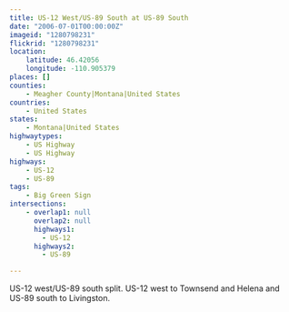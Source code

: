 ```yaml
---
title: US-12 West/US-89 South at US-89 South
date: "2006-07-01T00:00:00Z"
imageid: "1280798231"
flickrid: "1280798231"
location:
    latitude: 46.42056
    longitude: -110.905379
places: []
counties:
    - Meagher County|Montana|United States
countries:
    - United States
states:
    - Montana|United States
highwaytypes:
    - US Highway
    - US Highway
highways:
    - US-12
    - US-89
tags:
    - Big Green Sign
intersections:
    - overlap1: null
      overlap2: null
      highways1:
        - US-12
      highways2:
        - US-89

---
```

US-12 west/US-89 south split.  US-12 west to Townsend and Helena and US-89 south to Livingston.